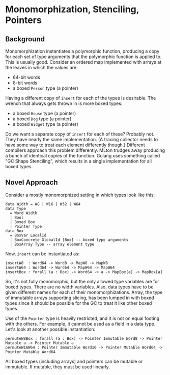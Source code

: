 # Monomorphization, Stenciling, Pointers

## Background

Monomorphization instantiates a polymorphic function, producing a copy
for each set of type arguments that the polymorphic function is applied
to. This is usually good. Consider an ordered map implemented with arrays
at the leaves in which the values are

* 64-bit words
* 8-bit words
* a boxed `Person` type (a pointer)

Having a different copy of `insert` for each of the types is desirable.
The wrench that always gets thrown in is more boxed types:

* a boxed `House` type (a pointer)
* a boxed `Dog` type (a pointer)
* a boxed `Widget` type (a pointer)

Do we want a separate copy of `insert` for each of these? Probably not.
They have nearly the same implementation. (A tracing collector needs to
have some way to treat each element differently though.) Different compilers
approach this problem differently. MLton trudges away producing a bunch of
identical copies of the function. Golang uses something called
"GC Shape Stenciling", which results in a single implementation for
all boxed types.

## Novel Approach

Consider a mostly monomorphized setting in which types look like this:

    data Width = W8 | W16 | W32 | W64
    data Type
      = Word Width
      | Bool
      | Boxed Box
      | Pointer Type
    data Box
      = BoxVar LocalId
      | BoxConcrete GlobalId [Box] -- boxed type arguments
      | BoxArray Type -- array element type 

Now, `insert` can be instantiated as:

    insertW8  : Word64 -> Word8 -> MapW8 -> MapW8
    insertW64 : Word64 -> Word64 -> MapW64 -> MapW64
    insertBox : forall (a : Box) -> Word64 -> a -> MapBox[a] -> MapBox[a]

So, it's not fully monomorphic, but the only allowed type variables are
for boxed types. There are no width variables. Also, data types have to
be given different names for each of their monomorphizations. Array, the
type of immutable arrays supporting slicing, has been lumped in with boxed
types since it should be possible for the GC to treat it like other boxed
types.

Use of the `Pointer` type is heavily restricted, and it is not on equal footing
with the others. For example, it cannot be used as a field in a data type.
Let's look at another possible instantiation:

    permuteW8Box : forall (a : Box) -> Pointer Immutable Word8 -> Pointer Mutable a -> Pointer Mutable a
    permuteW16W64 : Pointer Immutable Word16 -> Pointer Mutable Word64 -> Pointer Mutable Word64

All boxed types (including arrays) and pointers can be mutable or immutable.
If mutable, they must be used linearly.

